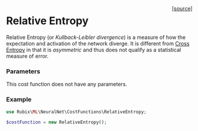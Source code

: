 <span style="float:right;"><a href="https://github.com/RubixML/RubixML/blob/master/src/NeuralNet/CostFunctions/RelativeEntropy.php">[source]</a></span>

# Relative Entropy
Relative Entropy (or *Kullback-Leibler divergence*) is a measure of how the expectation and activation of the network diverge. It is different from [Cross Entropy](cross-entropy.md) in that it is *asymmetric* and thus does not qualify as a statistical measure of error.

### Parameters
This cost function does not have any parameters.

### Example
```php
use Rubix\ML\NeuralNet\CostFunctions\RelativeEntropy;

$costFunction = new RelativeEntropy();
```